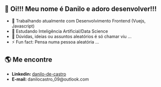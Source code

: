 ## 👋 Oi!!! Meu nome é Danilo e adoro desenvolver!!!

- 🔭 Trabalhando atualmente com Desenvolvimento Frontend (Vuejs, Javascript)
- 🌱 Estudando Inteligência Artificial/Data Science
- 💬 Dúvidas, ideias ou assuntos aleatórios é só chamar viu ...
- ⚡ Fun fact: Pensa numa pessoa aleatória ...


## 🌎 Me encontre

<ul>
  <li> <b> Linkedin: </b><a href="www.linkedin.com/in/danilo-de-castro-83b4b51a9" target="_blank"> danilo-de-castro </a></li>
  <li> <b> E-mail: </b> <a> danilocastro_09@outlook.com </a> </li>
</ul>


<!--
**danilo-dcs/danilo-dcs** is a ✨ _special_ ✨ repository because its `README.md` (this file) appears on your GitHub profile.

Here are some ideas to get you started:

- 🔭 I’m currently working on ...
- 🌱 I’m currently learning ...
- 👯 I’m looking to collaborate on ...
- 🤔 I’m looking for help with ...
- 💬 Ask me about ...
- 📫 How to reach me: ...
- 😄 Pronouns: ...
- ⚡ Fun fact: ...
-->
